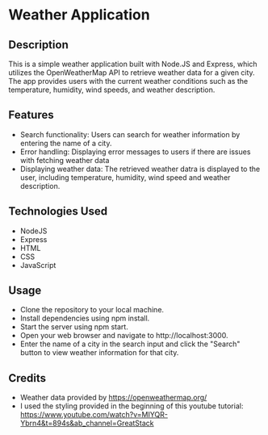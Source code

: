# Weather Application

## Description
This is a simple weather application built with Node.JS and Express, which utilizes the OpenWeatherMap API to retrieve weather data for a given city. The app provides users with the current weather conditions such as the temperature, humidity, wind speeds, and weather description.

## Features
- Search functionality: Users can search for weather information by entering the name of a city.
- Error handling: Displaying error messages to users if there are issues with fetching weather data
- Displaying weather data: The retrieved weather datra is displayed to the user, including temperature, humidity, wind speed and weather description.

## Technologies Used
- NodeJS
- Express
- HTML
- CSS
- JavaScript

## Usage
- Clone the repository to your local machine.
- Install dependencies using npm install.
- Start the server using npm start.
- Open your web browser and navigate to http://localhost:3000.
- Enter the name of a city in the search input and click the "Search" button to view weather information for that city.

## Credits
- Weather data provided by https://openweathermap.org/
- I used the styling provided in the beginning of this youtube tutorial: https://www.youtube.com/watch?v=MIYQR-Ybrn4&t=894s&ab_channel=GreatStack
